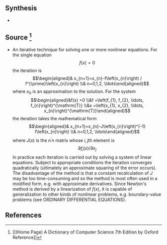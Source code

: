 ## Synthesis
- 
## Source [^1]
- An iterative technique for solving one or more nonlinear equations. For the single equation$$f(x)=0$$the iteration is$$\begin{aligned}& x_{n+1}=x_{n}-f\left(x_{n}\right) / f^{\prime}\left(x_{n}\right) \\& n=0,1,2, \ldots\end{aligned}$$where $x_{0}$ is an approximation to the solution. For the system$$\begin{aligned}&f(x) =0 \\&f  =\left(f_{1}, f_{2}, \ldots, f_{n}\right)^{\mathrm{T}} \\&x =\left(x_{1}, x_{2}, \ldots, x_{n}\right)^{\mathrm{T}}\end{aligned}$$the iteration takes the mathematical form$$\begin{aligned}& x_{n+1}=x_{n}-J\left(x_{n}\right)^{-1} f\left(x_{n}\right) \\& n=0,1,2, \ldots\end{aligned}$$where $J(x)$ is the $n^{\prime} n$ matrix whose $i, j$th element is$$\partial f_{i}(x) / \partial x_{j}$$In practice each iteration is carried out by solving a system of linear equations. Subject to appropriate conditions the iteration converges quadratically (ultimately an approximate squaring of the error occurs). The disadvantage of the method is that a constant recalculation of $J$ may be too time-consuming and so the method is most often used in a modified form, e.g. with approximate derivatives. Since Newton's method is derived by a linearization of $f(x)$, it is capable of generalization to other kinds of nonlinear problems, e.g. boundary-value problems (see ORDINARY DIFFERENTIAL EQUATIONS).
## References

[^1]: [[(Home Page) A Dictionary of Computer Science 7th Edition by Oxford Reference]]
